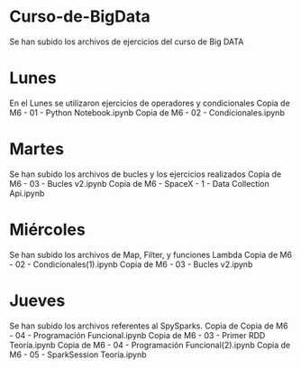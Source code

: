 # Curso-de-BigData
Se han subido los archivos de ejercicios del curso de Big DATA
# Lunes
En el Lunes se utilizaron ejercicios de operadores y condicionales
  Copia de M6 - 01 - Python Notebook.ipynb
  Copia de M6 - 02 - Condicionales.ipynb
# Martes
Se han subido los archivos de bucles y los ejercicios realizados
  Copia de M6 - 03 - Bucles v2.ipynb
  Copia de M6 - SpaceX - 1 - Data Collection Api.ipynb
# Miércoles
Se han subido los archivos de Map, Filter, y funciones Lambda
  Copia de M6 - 02 - Condicionales(1).ipynb
  Copia de M6 - 03 - Bucles v2.ipynb
# Jueves
Se han subido los archivos referentes al SpySparks.
  Copia de Copia de M6 - 04 - Programación Funcional.ipynb
  Copia de M6 - 03 - Primer RDD Teoría.ipynb
  Copia de M6 - 04 - Programación Funcional(2).ipynb
  Copia de M6 - 05 - SparkSession Teoría.ipynb
